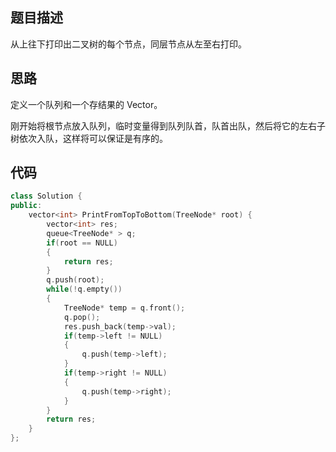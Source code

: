 ## 题目描述
从上往下打印出二叉树的每个节点，同层节点从左至右打印。

## 思路

定义一个队列和一个存结果的 Vector。

刚开始将根节点放入队列，临时变量得到队列队首，队首出队，然后将它的左右子树依次入队，这样将可以保证是有序的。

## 代码

```cpp
class Solution {
public:
    vector<int> PrintFromTopToBottom(TreeNode* root) {
        vector<int> res;
        queue<TreeNode* > q;
        if(root == NULL)
        {
            return res;
        }
        q.push(root);
        while(!q.empty())
        {
            TreeNode* temp = q.front();
            q.pop();
            res.push_back(temp->val);
            if(temp->left != NULL)
            {
                q.push(temp->left);
            }
            if(temp->right != NULL)
            {
                q.push(temp->right);
            }
        }
        return res;
    }
};
```










